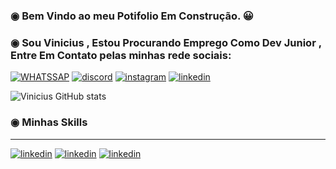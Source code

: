 ### ◉ Bem Vindo ao meu Potifolio Em Construção. 😀

### ◉ Sou Vinicius , Estou Procurando Emprego Como Dev Junior , Entre Em Contato pelas minhas rede sociais:

[![WHATSSAP](https://img.shields.io/badge/WhatsApp-25D366?style=for-the-badge&logo=whatsapp&logoColor=white)](https://github.com/vinicius-rocha-oficial)
[![discord](https://img.shields.io/badge/Discord-7289DA?style=for-the-badge&logo=discord&logoColor=white)](https://github.com/vinicius-rocha-oficial)
[![instagram](https://img.shields.io/badge/Instagram-E4405F?style=for-the-badge&logo=instagram&logoColor=white)](https://www.instagram.com/viniciusgoncalves___/)
[![linkedin](https://img.shields.io/badge/LinkedIn-0077B5?style=for-the-badge&logo=linkedin&logoColor=white)](https://www.linkedin.com/in/vinicius-rocha-a1425b243/)

![Vinicius GitHub stats](https://github-readme-stats.vercel.app/api?username=vinicius-rocha-oficial&show_icons=true&theme=radical)

### ◉ Minhas Skills 
__________________________________________________________________________________________________________________
[![linkedin](https://img.shields.io/badge/HTML5-E34F26?style=for-the-badge&logo=html5&logoColor=white)]()
[![linkedin](https://img.shields.io/badge/CSS3-1572B6?style=for-the-badge&logo=css3&logoColor=white)]()
[![linkedin](https://img.shields.io/badge/JavaScript-F7DF1E?style=for-the-badge&logo=javascript&logoColor=black)]()



<!--
**vinicius-rocha-oficial/vinicius-rocha-oficial** is a ✨ _special_ ✨ repository because its `README.md` (this file) appears on your GitHub profile.

Here are some ideas to get you started:

- 🔭 I’m currently working on ...
- 🌱 I’m currently learning ...
- 👯 I’m looking to collaborate on ...
- 🤔 I’m looking for help with ...
- 💬 Ask me about ...
- 📫 How to reach me: ...
- 😄 Pronouns: ...
- ⚡ Fun fact: ...
-->
